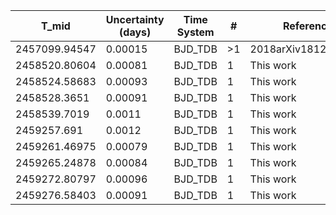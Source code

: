 |T_mid|Uncertainty (days)           |Time System|#                                            |Reference                           |
|-----|-----------------------------|-----------|---------------------------------------------|------------------------------------|
|2457099.94547|0.00015                      |BJD_TDB    |>1                                           |2018arXiv181209264A                 |
|2458520.80604|0.00081                      |BJD_TDB    |1                                            |This work                           |
|2458524.58683|0.00093                      |BJD_TDB    |1                                            |This work                           |
|2458528.3651|0.00091                      |BJD_TDB    |1                                            |This work                           |
|2458539.7019|0.0011                       |BJD_TDB    |1                                            |This work                           |
|2459257.691|0.0012                       |BJD_TDB    |1                                            |This work                           |
|2459261.46975|0.00079                      |BJD_TDB    |1                                            |This work                           |
|2459265.24878|0.00084                      |BJD_TDB    |1                                            |This work                           |
|2459272.80797|0.00096                      |BJD_TDB    |1                                            |This work                           |
|2459276.58403|0.00091                      |BJD_TDB    |1                                            |This work                           |
